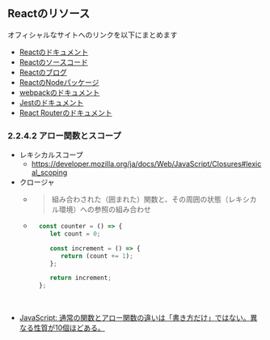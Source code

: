 ## Reactのリソース

オフィシャルなサイトへのリンクを以下にまとめます

- [Reactのドキュメント](https://facebook.github.io/react/index.html)
- [Reactのソースコード](https://github.com/facebook/react)
- [Reactのブログ](https://facebook.github.io/react/blog/)
- [ReactのNodeパッケージ](https://www.npmjs.com/package/react)
- [webpackのドキュメント](https://webpack.js.org/)
- [Jestのドキュメント](https://facebook.github.io/jest/)
- [React Routerのドキュメント](https://reacttraining.com/react-router/)


### 2.2.4.2 アロー関数とスコープ
- レキシカルスコープ
  - https://developer.mozilla.org/ja/docs/Web/JavaScript/Closures#lexical_scoping  
- クロージャ
  - > 組み合わされた（囲まれた）関数と、その周囲の状態（レキシカル環境）への参照の組み合わせ
  - ```js
      const counter = () => {
         let count = 0;

         const increment = () => {
            return (count += 1);
         };

         return increment;
      };
      ```
<br/>

- [JavaScript: 通常の関数とアロー関数の違いは「書き方だけ」ではない。異なる性質が10個ほどある。](https://qiita.com/suin/items/a44825d253d023e31e4d)